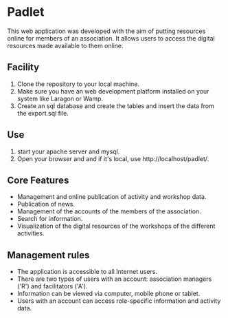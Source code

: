 # Padlet

This web application was developed with the aim of putting resources online for members of an association. It allows users to access the digital resources made available to them online.

## Facility

1. Clone the repository to your local machine.
2. Make sure you have an web development platform installed on your system like Laragon or Wamp.
3. Create an sql database and create the tables and insert the data from the export.sql file.


## Use

1. start your apache server and mysql.
2. Open your browser and and if it's local, use http://localhost/padlet/.


## Core Features

- Management and online publication of activity and workshop data.
- Publication of news.
- Management of the accounts of the members of the association.
- Search for information.
- Visualization of the digital resources of the workshops of the different activities.

## Management rules

- The application is accessible to all Internet users.
- There are two types of users with an account: association managers ('R') and facilitators ('A').
- Information can be viewed via computer, mobile phone or tablet.
- Users with an account can access role-specific information and activity data.
